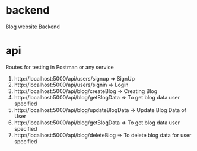 # backend
 Blog website Backend

 # api
Routes for testing in Postman or any service

1) http://localhost:5000/api/users/signup => SignUp
2) http://localhost:5000/api/users/signin => Login
3) http://localhost:5000/api/blog/createBlog => Creating Blog
4) http://localhost:5000/api/blog/getBlogData => To get blog data user specified
5) http://localhost:5000/api/blog/updateBlogData => Update Blog Data of User
6) http://localhost:5000/api/blog/getBlogData => To get blog data user specified
7) http://localhost:5000/api/blog/deleteBlog => To delete blog data for user specified

